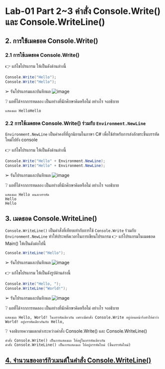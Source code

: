 # Lab-01 Part 2~3 คำสั่ง Console.Write() และ Console.WriteLine()

## 2. การใช้เมดธอด Console.Write()

### 2.1 การใช้เมดธอด Console.Write()
👉 แก้ไขโปรแกรม ให้เป็นดังด้านล่างนี้

```csharp
Console.Write("Hello");
Console.Write("Hello");
```

➢ รันโปรแกรมและบันทึกผล
![image](https://user-images.githubusercontent.com/115037574/213251535-5f490cc7-3d1b-4203-9564-d14ac3c71380.png)

❔ ผลที่ได้จากการทดลอง เป็นอย่างที่นักศึกษาคิดหรือไม่ อย่างไร จงอธิบาย
```
แสดงผล HelloHello
```
### 2.2 การใช้เมดธอด Console.Write() ร่วมกับ  `Environment.NewLine`

`Environment.NewLine` เป็นค่าคงที่ที่ถูกนิยามในภาษา C# เพื่อใช้สำหรับการส่งอักขระขึ้นบรรทัดใหม่ไปยัง console

👉 แก้ไขโปรแกรม ให้เป็นดังด้านล่างนี้

```csharp
Console.Write("Hello" + Environment.NewLine);
Console.Write("Hello" + Environment.NewLine);
```

➢ รันโปรแกรมและบันทึกผล
![image](https://user-images.githubusercontent.com/115037574/213254946-155ea570-4682-43d9-9579-6787ab291249.png)

❔ ผลที่ได้จากการทดลอง เป็นอย่างที่นักศึกษาคิดหรือไม่ อย่างไร จงอธิบาย
```
แสดงผล Hello คนละบรรทัด
Hello
Hello
```
## 3. เมดธอด Console.WriteLine()

`Console.WriteLine()` เป็นคำสั่งที่เทียบเท่ากับการใช้  `Console.Write` ร่วมกับ  `Environment.NewLine` ทำให้ประหยัดเวลาในการเขียนโปรแกรม
👉 แก้โปรแกรมในเมดธอด Main() ให้เป็นดังต่อไปนี้

```csharp
Console.WriteLine("Hello");
```

➢ รันโปรแกรมและบันทึกผล
![image](https://user-images.githubusercontent.com/115037574/213255514-e7cdc4aa-2a23-4575-8363-fa7974d5a8f8.png)


👉 แก้ไขโปรแกรม ให้เป็นดังรูปด้านล่างนี้

```csharp
Console.Write("Hello, ");
Console.WriteLine("World!");
```

➢ รันโปรแกรมและบันทึกผล
![image](https://user-images.githubusercontent.com/115037574/213255903-4f99adb9-713e-41c5-bc41-a8ac4c994e90.png)

❔ ผลที่ได้จากการทดลอง เป็นอย่างที่นักศึกษาคิดหรือไม่ อย่างไร จงอธิบาย
```
แสดงผล Hello, World! ในบรรทัดเดียวกัน เพราะมีคำสั่ง Console.Write อยู่ก่อนหน้าจึงทำให้คำว่า World! อยู่บรรทัดเดียวกันกับ Hello,
```

❔ จงอธิบายความแตกต่างระหว่างคำสั่ง Console.Write() และ Console.WriteLine()
```
คำสั่ง Console.Write() เป็นการแสดงผล ให้อยู่ในบรรทัดเดียวกัน
คำสั่ง Console.WriteLine() เป็นการแสดงผล ให้อยู่บรรทัดใหม่ (ขึ้นบรรทัดใหม่)
```

## [4. จำนวนของอาร์กิวเมนต์ในคำสั่ง Console.WriteLine()](./Lab-01-part-4.md)
